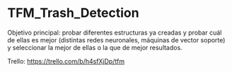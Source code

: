 # TFM_Trash_Detection

Objetivo principal: probar diferentes estructuras ya creadas y probar cuál de ellas es mejor (distintas redes neuronales, máquinas de vector soporte) y seleccionar la mejor de ellas o la que de mejor resultados.

Trello: https://trello.com/b/h4sfXjDp/tfm
